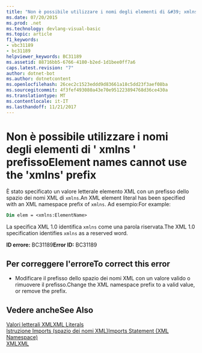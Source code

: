 ```yaml
---
title: "Non è possibile utilizzare i nomi degli elementi di &#39; xmlns &#39; prefisso"
ms.date: 07/20/2015
ms.prod: .net
ms.technology: devlang-visual-basic
ms.topic: article
f1_keywords:
- vbc31189
- bc31189
helpviewer_keywords: BC31189
ms.assetid: 88716bb5-6766-4180-b2ed-1d1bee0ff7a6
caps.latest.revision: "7"
author: dotnet-bot
ms.author: dotnetcontent
ms.openlocfilehash: 26cec2c1523eddd9d83661a18c5dd23f3aef08ba
ms.sourcegitcommit: 4f3fef493080a43e70e951223894768d36ce430a
ms.translationtype: MT
ms.contentlocale: it-IT
ms.lasthandoff: 11/21/2017
---
```

# <a name="element-names-cannot-use-the-39xmlns39-prefix"></a><span data-ttu-id="f893f-102">Non è possibile utilizzare i nomi degli elementi di &#39; xmlns &#39; prefisso</span><span class="sxs-lookup"><span data-stu-id="f893f-102">Element names cannot use the &#39;xmlns&#39; prefix</span></span>
<span data-ttu-id="f893f-103">È stato specificato un valore letterale elemento XML con un prefisso dello spazio dei nomi XML di `xmlns`.</span><span class="sxs-lookup"><span data-stu-id="f893f-103">An XML element literal has been specified with an XML namespace prefix of `xmlns`.</span></span> <span data-ttu-id="f893f-104">Ad esempio:</span><span class="sxs-lookup"><span data-stu-id="f893f-104">For example:</span></span>  
  
```vb  
Dim elem = <xmlns:ElementName>  
```  
  
 <span data-ttu-id="f893f-105">La specifica XML 1.0 identifica `xmlns` come una parola riservata.</span><span class="sxs-lookup"><span data-stu-id="f893f-105">The XML 1.0 specification identifies `xmlns` as a reserved word.</span></span>  
  
 <span data-ttu-id="f893f-106">**ID errore:** BC31189</span><span class="sxs-lookup"><span data-stu-id="f893f-106">**Error ID:** BC31189</span></span>  
  
## <a name="to-correct-this-error"></a><span data-ttu-id="f893f-107">Per correggere l'errore</span><span class="sxs-lookup"><span data-stu-id="f893f-107">To correct this error</span></span>  
  
-   <span data-ttu-id="f893f-108">Modificare il prefisso dello spazio dei nomi XML con un valore valido o rimuovere il prefisso.</span><span class="sxs-lookup"><span data-stu-id="f893f-108">Change the XML namespace prefix to a valid value, or remove the prefix.</span></span>  
  
## <a name="see-also"></a><span data-ttu-id="f893f-109">Vedere anche</span><span class="sxs-lookup"><span data-stu-id="f893f-109">See Also</span></span>  
 [<span data-ttu-id="f893f-110">Valori letterali XML</span><span class="sxs-lookup"><span data-stu-id="f893f-110">XML Literals</span></span>](../../visual-basic/language-reference/xml-literals/index.md)  
 [<span data-ttu-id="f893f-111">Istruzione Imports (spazio dei nomi XML)</span><span class="sxs-lookup"><span data-stu-id="f893f-111">Imports Statement (XML Namespace)</span></span>](../../visual-basic/language-reference/statements/imports-statement-xml-namespace.md)  
 [<span data-ttu-id="f893f-112">XML</span><span class="sxs-lookup"><span data-stu-id="f893f-112">XML</span></span>](../../visual-basic/programming-guide/language-features/xml/index.md)
